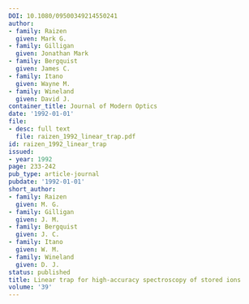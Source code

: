 ```yaml
---
DOI: 10.1080/09500349214550241
author:
- family: Raizen
  given: Mark G.
- family: Gilligan
  given: Jonathan Mark
- family: Bergquist
  given: James C.
- family: Itano
  given: Wayne M.
- family: Wineland
  given: David J.
container_title: Journal of Modern Optics
date: '1992-01-01'
file:
- desc: full text
  file: raizen_1992_linear_trap.pdf
id: raizen_1992_linear_trap
issued:
- year: 1992
page: 233-242
pub_type: article-journal
pubdate: '1992-01-01'
short_author:
- family: Raizen
  given: M. G.
- family: Gilligan
  given: J. M.
- family: Bergquist
  given: J. C.
- family: Itano
  given: W. M.
- family: Wineland
  given: D. J.
status: published
title: Linear trap for high-accuracy spectroscopy of stored ions
volume: '39'
---
```

